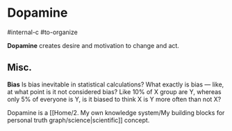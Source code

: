 # Dopamine
#internal-c #to-organize 

**Dopamine** creates desire and motivation to change and act. 

## Misc.
**Bias**
Is bias inevitable in statistical calculations? What exactly is bias — like, at what point is it not considered bias? Like 10% of X group are Y, whereas only 5% of everyone is Y, is it biased to think X is Y more often than not X?

Dopamine is a [[Home/2. My own knowledge system/My building blocks for personal truth graph/science|scientific]] concept.